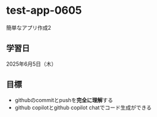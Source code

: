 # test-app-0605
簡単なアプリ作成2

## 学習日
2025年6月5日（木）

## 目標
-  githubのcommitとpushを**完全に理解**する
-  github copilotとgithub copilot chatでコード生成ができる